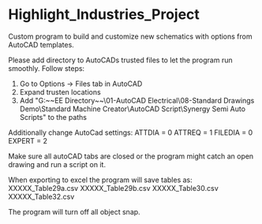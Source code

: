 # Highlight_Industries_Project
Custom program to build and customize new schematics with options from AutoCAD templates.


Please add directory to AutoCADs trusted files to let the program run smoothly.
Follow steps:
1. Go to Options -> Files tab in AutoCAD
2. Expand trusten locations
3. Add "G:\~~EE Directory~~\01-AutoCAD Electrical\08-Standard Drawings Demo\Standard Machine Creator\AutoCAD Script\Synergy Semi Auto Scripts" to the paths

Additionally change AutoCad settings:
ATTDIA = 0
ATTREQ = 1
FILEDIA = 0
EXPERT = 2

Make sure all autoCAD tabs are closed or the program might catch an open drawing and run a script on it.

When exporting to excel the program will save tables as:
XXXXX_Table29a.csv
XXXXX_Table29b.csv
XXXXX_Table30.csv
XXXXX_Table32.csv

The program will turn off all object snap.